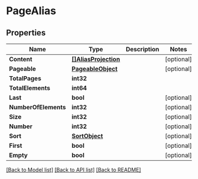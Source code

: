 # PageAlias

## Properties

Name | Type | Description | Notes
------------ | ------------- | ------------- | -------------
**Content** | [**[]AliasProjection**](AliasProjection) |  | [optional] 
**Pageable** | [**PageableObject**](PageableObject) |  | [optional] 
**TotalPages** | **int32** |  | 
**TotalElements** | **int64** |  | 
**Last** | **bool** |  | [optional] 
**NumberOfElements** | **int32** |  | [optional] 
**Size** | **int32** |  | [optional] 
**Number** | **int32** |  | [optional] 
**Sort** | [**SortObject**](SortObject) |  | [optional] 
**First** | **bool** |  | [optional] 
**Empty** | **bool** |  | [optional] 

[[Back to Model list]](../README#documentation-for-models) [[Back to API list]](../README#documentation-for-api-endpoints) [[Back to README]](../README)


